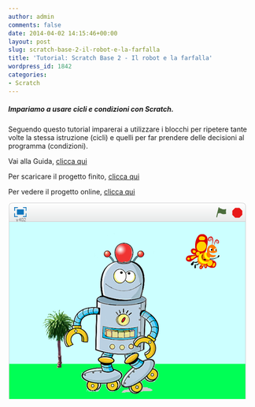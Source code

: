```yaml
---
author: admin
comments: false
date: 2014-04-02 14:15:46+00:00
layout: post
slug: scratch-base-2-il-robot-e-la-farfalla
title: 'Tutorial: Scratch Base 2 - Il robot e la farfalla'
wordpress_id: 1842
categories:
- Scratch
---
```


##### Impariamo a usare cicli e condizioni con Scratch.


Seguendo questo tutorial imparerai a utilizzare i blocchi per ripetere tante volte la stessa istruzione (cicli) e quelli per far prendere delle decisioni al programma (condizioni).

Vai alla Guida, <a href="https://drive.google.com/file/d/0B2acWmxEoKDkWF9JZ1o3eXVoOXM/edit?usp=sharing" target="new">clicca qui</a>

Per scaricare il progetto finito, <a href="https://drive.google.com/file/d/0B2acWmxEoKDkWXNQbG9IT1MwMGs/edit?usp=sharing" target="new">clicca qui</a>

Per vedere il progetto online, <a href="http://scratch.mit.edu/projects/17838403/" target="new">clicca qui</a>



![SC_PB_S2_robot_e_farfalla](/assets/uploads/2014/04/SC_PB_S2_robot_e_farfalla.png)
